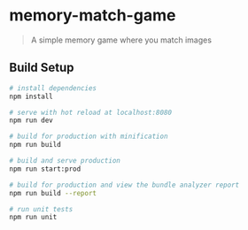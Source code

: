 # memory-match-game

> A simple memory game where you match images

## Build Setup

``` bash
# install dependencies
npm install

# serve with hot reload at localhost:8080
npm run dev

# build for production with minification
npm run build

# build and serve production
npm run start:prod

# build for production and view the bundle analyzer report
npm run build --report

# run unit tests
npm run unit

```
